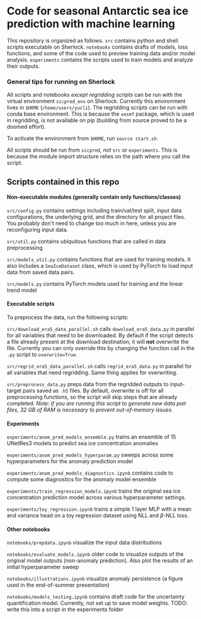 # Code for seasonal Antarctic sea ice prediction with machine learning

This repository is organized as follows. `src` contains python and shell scripts executable on Sherlock. `notebooks` contains drafts of models, loss functions, and some of the code used to preview training data and/or model analysis. `experiments` contains the scripts used to train models and analyze their outputs.

### General tips for running on Sherlock

All scripts and notebooks *except regridding scripts* can be run with the virtual environment `sicpred_env` on Sherlock. Currently this environment lives in `$HOME` (``/home/users/yucli``). The regridding scripts can be run with conda base environment. This is because the `xesmf` package, which is used in regridding, is not available on pip (building from source proved to be a doomed effort).

To activate the environment from `$HOME`, run `source start.sh`.

All scripts should be run from `sicpred`, *not* `src` or `experiments`. This is because the module import structure relies on the path where you call the script. 

## Scripts contained in this repo

#### Non-executable modules (generally contain only functions/classes)

`src/config.py` contains settings including train/val/test split, input data configurations, the underlying grid, and the directory for all project files. You probably don't need to change too much in here, unless you are reconfiguring input data.

`src/util.py` contains ubiquitous functions that are called in data preprocessing

`src/models_util.py` contains functions that are used for training models. It also includes a `SeaIceDataset` class, which is used by PyTorch to load input data from saved data pairs.

`src/models.py` contains PyTorch models used for training and the linear trend model 

#### Executable scripts

To preprocess the data, run the following scripts: 

`src/download_era5_data_parallel.sh` calls `download_era5_data.py` in parallel for all variables that need to be downloaded. By default if the script detects a file already present at the download destination, it will **not** overwrite the file. Currently you can only override this by changing the function call in the `.py` script to `overwrite=True`.

`src/regrid_era5_data_parallel.sh` calls `regrid_era5_data.py` in parallel for all variables that need regridding. Same thing applies for overwriting. 

`src/preprocess_data.py` preps data from the regridded outputs to input-target pairs saved as `.h5` files. By default, overwrite is off for all preprocessing functions, so the script will skip steps that are already completed. *Note: if you are running this script to generate new data pair files, 32 GB of RAM is necessary to prevent out-of-memory issues.* 

#### Experiments
`experiments/anom_pred_models_ensemble.py` trains an ensemble of 15 UNetRes3 models to predict sea ice concentration anomalies 

`experiments/anom_pred_models_hyperparam.py` sweeps across some hyperparameters for the anomaly prediction model

`experiments/anom_pred_models_diagnostics.ipynb` contains code to compute some diagnostics for the anomaly model ensemble 

`experiments/train_regression_models.ipynb` trains the original sea ice concentration prediction model across various hyperparameter settings. 

`experiments/toy_regression.ipynb` trains a simple 1 layer MLP with a mean and variance head on a toy regression dataset using NLL and $\beta$-NLL loss. 

#### Other notebooks
`notebooks/prepdata.ipynb` visualize the input data distributions 

`notebooks/evaluate_models.ipynb` older code to visualize outputs of the original model outputs (non-anomaly prediction). Also plot the results of an initial hyperparameter sweep 

`notebooks/illustrations.ipynb` visualize anomaly persistence (a figure used in the end-of-summer presentation)

`notebooks/models_testing.ipynb` contains draft code for the uncertainty quantification model. Currently, not set up to save model weights. TODO: write this into a script in the experiments folder 